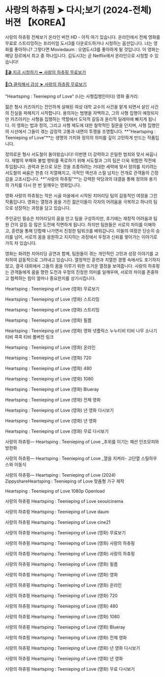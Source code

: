 # 사랑의 하츄핑  ➤ 다시;보기 (2024-전체) 버젼 【KOREA】

사랑의 하츄핑 전체보기 온라인 버전 HD - 아직 여기 있습니다. 온라인에서 전체 영화를 무료로 스트리밍하는 프리미엄 도시3를 다운로드하거나 시청하는 옵션입니다. 너는 영화를 좋아하니? 그렇다면 Moviedaum : 오염도시3를 좋아하게 될 것입니다. 이 영화는 해당 장르에서 최고 중 하나입니다. 김도시3는 곧 Netflix에서 온라인으로 시청할 수 있습니다!

[🔗🎬 지금 시청하기 ➥ 사랑의 하츄핑 무료보기](https://t.co/Ae1KnMQuDW)

[🎥📺 클릭해서 감상 ➤ 사랑의 하츄핑 무료보기](https://t.co/Ae1KnMQuDW)

"Heartsping : Teenieping of Love" (나는 사형집행인이다) 영화 줄거리:

젊은 형사 카즈아키는 잔인하게 살해된 여성 대학 교수의 사건을 맡게 되면서 살인 사건의 진실을 파헤치기 시작합니다. 용의자는 범행을 자백하고, 그의 사형 집행이 예정되지만 카즈아키는 사형을 집행하는 역할에서 도덕적 갈등과 윤리적 딜레마에 빠지게 됩니다. 이 영화는 법과 정의, 그리고 사형 제도에 대한 철학적인 질문을 던지며, 사형 집행인의 시선에서 그들이 겪는 감정적 고통과 내면의 투쟁을 조명합니다. **"Heartsping : Teenieping of Love"**는 생명의 가치와 정의의 의미를 깊이 고민하게 만드는 작품입니다.

정의로운 형사 서도철이 돌아왔습니다! 이번엔 더 강력하고 은밀한 범죄와 맞서 싸웁니다. 재벌의 부패와 불법 행위를 폭로하기 위해 서도철과 그의 팀은 더욱 위험한 작전에 투입됩니다. 권력과 돈으로 모든 것을 조종하려는 거대한 세력에 맞서 정의를 지키려는 서도철의 싸움은 한층 더 치열해지고, 극적인 액션과 스릴 넘치는 전개로 관객들의 긴장감을 고조시킵니다. **"사랑의 하츄핑"**는 강력한 악당과의 대결을 통해 정의와 용기의 가치를 다시 한 번 일깨우는 영화입니다.

영화 사랑의 하츄핑는 작은 시골 마을에서 시작된 치어리딩 팀의 감동적인 여정을 그린 작품입니다. 영화는 열정과 꿈을 가진 젊은이들이 각자의 어려움을 극복하고 하나의 팀으로 성장하는 과정을 담고 있습니다.

주인공인 필승은 치어리딩의 꿈을 안고 팀을 구성하지만, 초기에는 재정적 어려움과 팀원 간의 갈등 등 많은 도전에 직면하게 됩니다. 하지만 팀원들은 서로의 차이를 이해하고, 훈련을 통해 단합해 나가면서 진정한 팀워크를 배워갑니다. 이들의 여정은 단순히 승리를 넘어, 서로의 꿈을 응원하고 지지하는 과정에서 우정과 신뢰를 쌓아가는 이야기로 가득 차 있습니다.

영화는 화려한 치어리딩 공연과 함께, 팀원들이 겪는 개인적인 고민과 성장 이야기를 교차하여 감동적으로 그려내고 있습니다. 열정적인 훈련과 치열한 경쟁 속에서도 포기하지 않고, 결국 대회에서 그들의 꿈을 이루기 위한 뜨거운 열정을 보여줍니다. 사랑의 하츄핑는 관객들에게 꿈을 향한 도전과 우정의 진정한 의미를 일깨우며, 서로의 차이를 존중하고 협력하는 힘이 얼마나 중요한지를 상기시킵니다.

Heartsping : Teenieping of Love (영화) 무료보기

Heartsping : Teenieping of Love (영화) 스트리밍

Heartsping : Teenieping of Love (영화) 스트리밍

Heartsping : Teenieping of Love (영화) 필름

Heartsping : Teenieping of Love (영화) 영화 넷플릭스 누누티비 티비 나무 소나기티비 콕콕 티비 풀버전 링크

Heartsping : Teenieping of Love (영화) 온라인

Heartsping : Teenieping of Love (영화) 720

Heartsping : Teenieping of Love (영화) 480

Heartsping : Teenieping of Love (영화) 1080

Heartsping : Teenieping of Love (영화) Blueray

Heartsping : Teenieping of Love (영화) 전체 영화

Heartsping : Teenieping of Love (영화) 년 영화 다시보기

Heartsping : Teenieping of Love (영화) 년 영화

Heartsping : Teenieping of Love (영화) 무료 다시보기

사랑의 하츄핑— Heartsping : Teenieping of Love _추위를 이기는 패션 인조모피와 방한화

사랑의 하츄핑— Heartsping : Teenieping of Love _열을 지켜라- 고단열 스틸하우스와 이동식

사랑의 하츄핑— Heartsping : Teenieping of Love (2024) ZippyshareHeartsping : Teenieping of Love 맞춤형 가구 제작

Heartsping : Teenieping of Love 1080p Openload

사랑의 하츄핑 Heartsping : Teenieping of Love seoulcinema

사랑의 하츄핑 Heartsping : Teenieping of Love daum

사랑의 하츄핑 Heartsping : Teenieping of Love cine21

사랑의 하츄핑 Heartsping : Teenieping of Love (영화) 무료보기

사랑의 하츄핑 Heartsping : Teenieping of Love (영화) 사랑의 하츄핑

사랑의 하츄핑 Heartsping : Teenieping of Love (영화) 사랑의 하츄핑

사랑의 하츄핑 Heartsping : Teenieping of Love (영화) 필름

사랑의 하츄핑 Heartsping : Teenieping of Love (영화) 영화

사랑의 하츄핑 Heartsping : Teenieping of Love (영화) 온라인

사랑의 하츄핑 Heartsping : Teenieping of Love (영화) 720

사랑의 하츄핑 Heartsping : Teenieping of Love (영화) 480

사랑의 하츄핑 Heartsping : Teenieping of Love (영화) 1080

사랑의 하츄핑 Heartsping : Teenieping of Love (영화) Blueray

사랑의 하츄핑 Heartsping : Teenieping of Love (영화) 전체 영화

사랑의 하츄핑 Heartsping : Teenieping of Love (영화) 년 영화 다시보기

사랑의 하츄핑 Heartsping : Teenieping of Love (영화) 년 영화

사랑의 하츄핑 Heartsping : Teenieping of Love (영화) 무료 다시보기
